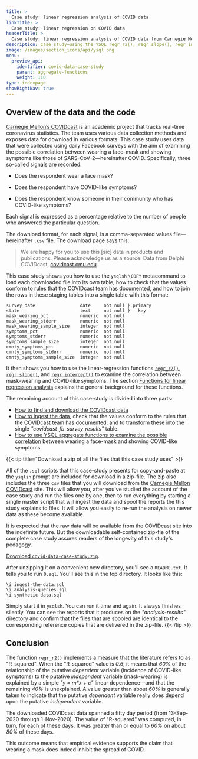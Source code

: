 ```yaml
---
title: >
  Case study: linear regression analysis of COVID data
linkTitle: >
  Case study: linear regression on COVID data
headerTitle: >
  Case study: linear regression analysis of COVID data from Carnegie Mellon's COVIDcast project
description: Case study—using the YSQL regr_r2(), regr_slope(), regr_intercept() to examine the correlation between COVID-like symptoms and mask-wearing using data from Carnegie Mellon's COVIDcast.
image: /images/section_icons/api/ysql.png
menu:
  preview_api:
    identifier: covid-data-case-study
    parent: aggregate-functions
    weight: 110
type: indexpage
showRightNav: true
---
```

## Overview of the data and the code

[Carnegie Mellon’s COVIDcast](https://covidcast.cmu.edu/) is an academic project that tracks real-time coronavirus statistics. The team uses various data collection methods and exposes data for download in various formats. This case study uses data that were collected using daily Facebook surveys with the aim of examining the possible correlation between wearing a face-mask and showing symptoms like those of SARS-CoV-2—hereinafter COVID. Specifically, three so-called signals are recorded.

- Does the respondent wear a face mask?

- Does the respondent have COVID-like symptoms?
- Does the respondent know someone in their community  who has COVID-like symptoms?

Each signal is expressed as a percentage relative to the number of people who answered the particular question.

The download format, for each  signal, is a comma-separated values file—hereinafter `.csv` file. The download page says this:

> We are happy for you to use this [sic] data in products and publications. Please acknowledge us as a source: Data from Delphi COVIDcast, [covidcast.cmu.edu](https://covidcast.cmu.edu/).

This case study shows you how to use the `ysqlsh` `\COPY` metacommand to load each downloaded file into its own table, how to check that the values conform to rules that the COVIDcast team has documented, and how to join the rows in these staging tables into a single table with this format:

```
survey_date                 date     not null } primary
state                       text     not null }   key
mask_wearing_pct            numeric  not null
mask_wearing_stderr         numeric  not null
mask_wearing_sample_size    integer  not null
symptoms_pct                numeric  not null
symptoms_stderr             numeric  not null
symptoms_sample_size        integer  not null
cmnty_symptoms_pct          numeric  not null
cmnty_symptoms_stderr       numeric  not null
cmnty_symptoms_sample_size  integer  not null
```

It then shows you how to use the linear-regression functions [`regr_r2()`](../function-syntax-semantics/linear-regression/regr/#regr-r2), [`regr_slope()`](../function-syntax-semantics/linear-regression/regr/#regr-slope-regr-intercept), and [`regr_intercept()`](../function-syntax-semantics/linear-regression/regr/#regr-slope-regr-intercept) to examine the correlation between mask-wearing and COVID-like symptoms. The section [Functions for linear regression analysis](../function-syntax-semantics/linear-regression/) explains the general background for these functions.

The remaining account of this case-study is divided into three parts:

- [How to find and download the COVIDcast data](./download-the-covidcast-data/)
- [How to ingest the data](./ingest-the-covidcast-data/), check that the values conform to  the rules that the COVIDcast team has documented, and to transform these into the single _"covidcast_fb_survey_results"_ table.
- [How to use YSQL aggregate functions to examine the possible correlation](./analyze-the-covidcast-data/) between wearing a face-mask and showing COVID-like symptoms.

{{< tip title="Download a zip of all the files that this case study uses" >}}

All of the `.sql` scripts that this case-study presents for copy-and-paste at the `ysqlsh` prompt are included for download in a zip-file. The zip also includes the three `csv` files that you will download from the [Carnegie Mellon COVIDcast](https://delphi.cmu.edu/covidcast/) site. This will allow you, after you've studied the account of the case study and run the files one by one, then to run everything by starting a single master script that will ingest the data and spool the reports the this study explains to files. It will allow you easily to re-run the analysis on newer data as these become available.

It is expected that the raw data will be available from the COVIDcast site into the indefinite future. But the downloadable self-contained zip-fie of the complete case study assures readers of the longevity of this study's pedagogy.

[Download `covid-data-case-study.zip`](https://raw.githubusercontent.com/yugabyte/yugabyte-db/master/sample/covid-data-case-study/covid-data-case-study.zip).

After unzipping it on a convenient new directory, you'll see a `README.txt`. It tells you to run `0.sql`. You'll see this in the top directory. It looks like this:

```plpgsql
\i ingest-the-data.sql
\i analysis-queries.sql
\i synthetic-data.sql
```

Simply start it in `ysqlsh`. You can run it time and again. It always finishes silently. You can see the reports that it produces on the _"analysis-results"_ directory and confirm that the files that are spooled are identical to the corresponding reference copies that are delivered in the zip-file.
{{< /tip >}}

## Conclusion

The function [`regr_r2()`](../function-syntax-semantics/linear-regression/regr/#regr-r2) implements a measure that the literature refers to as "R-squared". When the "R-squared" value is _0.6_, it means that _60%_ of the relationship of the putative _dependent_ variable (incidence of COVID-like symptoms) to the putative _independent_ variable (mask-wearing) is explained by a simple _"y = m*x + c"_ linear dependence—and that the remaining _40%_ is unexplained. A value greater than about _60%_ is generally taken to indicate that the putative _dependent_ variable really does depend upon the putative _independent_ variable.

The downloaded COVIDcast data spanned a fifty day period (from 13-Sep-2020 through 1-Nov-2020). The value of "R-squared" was computed, in turn, for each of these days. It was greater than or equal to _60%_ on about _80%_ of these days.

This outcome means that empirical evidence supports the claim that wearing a mask does indeed inhibit the spread of COVID.

